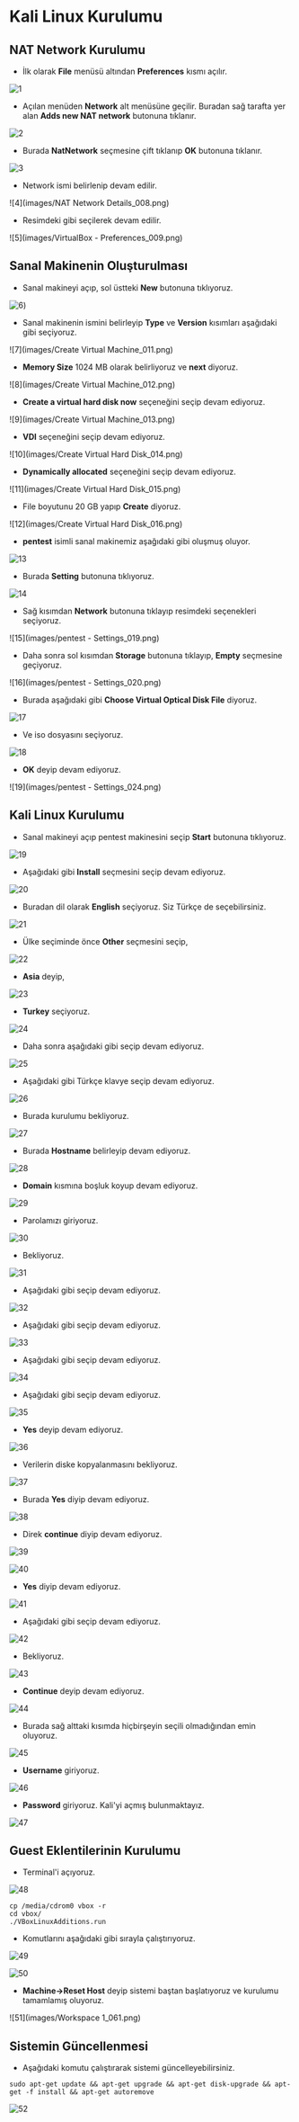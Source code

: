 # Kali Linux Kurulumu

## NAT Network Kurulumu

- İlk olarak **File** menüsü altından **Preferences** kısmı açılır.

![1](images/Selection_1.png)

- Açılan menüden **Network** alt menüsüne geçilir. Buradan sağ tarafta yer alan **Adds new NAT network** butonuna tıklanır.

![2](images/Selection_2.png)

- Burada **NatNetwork** seçmesine çift tıklanıp **OK** butonuna tıklanır.

![3](images/Selection_3.png)

- Network ismi belirlenip devam edilir.

![4](images/NAT Network Details_008.png)

- Resimdeki gibi seçilerek devam edilir.

![5](images/VirtualBox - Preferences_009.png)

## Sanal Makinenin Oluşturulması

- Sanal makineyi açıp, sol üstteki  **New** butonuna tıklıyoruz. 

![6](images/Selection_010.png))

- Sanal makinenin ismini belirleyip  **Type** ve **Version** kısımları aşağıdaki gibi seçiyoruz.

![7](images/Create Virtual Machine_011.png)

- **Memory Size** 1024 MB olarak belirliyoruz ve **next** diyoruz.

![8](images/Create Virtual Machine_012.png)

- **Create a virtual hard disk now** seçeneğini seçip devam ediyoruz.
 
![9](images/Create Virtual Machine_013.png)

- **VDI** seçeneğini seçip devam ediyoruz.

![10](images/Create Virtual Hard Disk_014.png)

- **Dynamically allocated** seçeneğini seçip devam ediyoruz.

![11](images/Create Virtual Hard Disk_015.png)

- File boyutunu 20 GB yapıp **Create** diyoruz.

![12](images/Create Virtual Hard Disk_016.png)

- **pentest** isimli sanal makinemiz  aşağıdaki gibi oluşmuş oluyor.

![13](images/Selection_017.png)

- Burada **Setting** butonuna tıklıyoruz.

![14](images/Selection_018.png)

- Sağ kısımdan **Network** butonuna tıklayıp resimdeki seçenekleri seçiyoruz.

![15](images/pentest - Settings_019.png)

- Daha sonra sol kısımdan **Storage** butonuna tıklayıp, **Empty** seçmesine geçiyoruz.

![16](images/pentest - Settings_020.png)

- Burada aşağıdaki gibi **Choose Virtual Optical Disk File** diyoruz.

![17](images/Selection_022.png)

- Ve iso dosyasını seçiyoruz.

![18](images/Selection_023.png)

- **OK** deyip devam ediyoruz.

![19](images/pentest - Settings_024.png)

## Kali Linux Kurulumu

- Sanal makineyi açıp pentest makinesini seçip **Start** butonuna tıklıyoruz.

![19](images/Selection_025.png)

- Aşağıdaki gibi **Install** seçmesini seçip devam ediyoruz.

![20](images/Selection_026.png)

- Buradan dil olarak **English** seçiyoruz. Siz Türkçe de seçebilirsiniz.

![21](images/Selection_027.png)

- Ülke seçiminde önce **Other** seçmesini seçip,

![22](images/Selection_028.png)

- **Asia** deyip,

![23](images/Selection_029.png)

- **Turkey** seçiyoruz.

![24](images/Selection_030.png)

- Daha sonra aşağıdaki gibi seçip devam ediyoruz.

![25](images/Selection_031.png)

- Aşağıdaki gibi Türkçe klavye seçip devam ediyoruz.

![26](images/Selection_032.png)

- Burada kurulumu bekliyoruz.

![27](images/Selection_033.png)

- Burada **Hostname** belirleyip devam ediyoruz.

![28](images/Selection_034.png)

- **Domain** kısmına boşluk koyup devam ediyoruz.

![29](images/Selection_035.png)

- Parolamızı giriyoruz.

![30](images/Selection_036.png)

- Bekliyoruz.

![31](images/Selection_037.png)

- Aşağıdaki gibi seçip devam ediyoruz.

![32](images/Selection_038.png)

- Aşağıdaki gibi seçip devam ediyoruz.

![33](images/Selection_039.png)

- Aşağıdaki gibi seçip devam ediyoruz.

![34](images/Selection_040.png)

- Aşağıdaki gibi seçip devam ediyoruz.

![35](images/Selection_041.png)

- **Yes** deyip devam ediyoruz.

![36](images/Selection_042.png)

- Verilerin diske kopyalanmasını bekliyoruz.

![37](images/Selection_043.png)

- Burada **Yes** diyip devam ediyoruz.

![38](images/Selection_044.png)

- Direk **continue** diyip devam ediyoruz.

![39](images/Selection_045.png)

![40](images/Selection_046.png)

- **Yes** diyip devam ediyoruz.

![41](images/Selection_047.png)

- Aşağıdaki gibi seçip devam ediyoruz.

![42](images/Selection_048.png)

- Bekliyoruz.

![43](images/Selection_049.png)

- **Continue** deyip devam ediyoruz.

![44](images/Selection_050.png)

- Burada sağ alttaki kısımda hiçbirşeyin seçili olmadığından emin oluyoruz.

![45](images/Selection_053.png)

- **Username** giriyoruz.

![46](images/Selection_054.png)

- **Password** giriyoruz. Kali'yi açmış bulunmaktayız.

![47](images/Selection_055.png)

## Guest Eklentilerinin Kurulumu

- Terminal'i açıyoruz.

![48](images/Selection_058.png)

```
cp /media/cdrom0 vbox -r
cd vbox/
./VBoxLinuxAdditions.run
```
- Komutlarını aşağıdaki gibi sırayla çalıştırıyoruz.

![49](images/Selection_059.png)

![50](images/Selection_060.png)

- **Machine->Reset Host** deyip sistemi baştan başlatıyoruz ve kurulumu tamamlamış oluyoruz.

![51](images/Workspace 1_061.png)

## Sistemin Güncellenmesi

- Aşağıdaki komutu çalıştırarak sistemi güncelleyebilirsiniz.

```sudo apt-get update && apt-get upgrade && apt-get disk-upgrade && apt-get -f install && apt-get autoremove```

![52](images/Selection_062.png)

